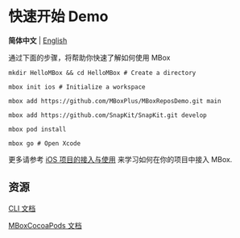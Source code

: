 # 快速开始 Demo

**简体中文** | [English](quick_start_demo_ios.md)

通过下面的步骤，将帮助你快速了解如何使用 MBox

```shell
mkdir HelloMBox && cd HelloMBox # Create a directory

mbox init ios # Initialize a workspace

mbox add https://github.com/MBoxPlus/MBoxReposDemo.git main

mbox add https://github.com/SnapKit/SnapKit.git develop

mbox pod install

mbox go # Open Xcode
```

更多请参考 [iOS 项目的接入与使用](./getting_started_ios.md) 来学习如何在你的项目中接入 MBox.

## 资源

[CLI 文档](https://github.com/MBoxPlus/mbox/wiki/CLI-documentation)

[MBoxCocoaPods 文档](https://github.com/MBoxPlus/mbox-cocoapods)